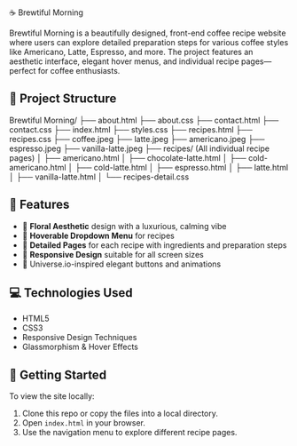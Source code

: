 ☕ Brewtiful Morning

Brewtiful Morning is a beautifully designed, front-end coffee recipe website where users can explore detailed preparation steps for various coffee styles like Americano, Latte, Espresso, and more. The project features an aesthetic interface, elegant hover menus, and individual recipe pages—perfect for coffee enthusiasts.

## 📁 Project Structure

Brewtiful Morning/
├── about.html
├── about.css
├── contact.html
├── contact.css
├── index.html
├── styles.css
├── recipes.html
├── recipes.css
├── coffee.jpeg
├── latte.jpeg
├── americano.jpeg 
├── espresso.jpeg
├── vanilla-latte.jpeg
├── recipes/ (All individual recipe pages)
│ ├── americano.html
│ ├── chocolate-latte.html
│ ├── cold-americano.html
│ ├── cold-latte.html
│ ├── espresso.html
│ ├── latte.html
│ ├── vanilla-latte.html
│ └── recipes-detail.css

## 🎯 Features

- 🌸 **Floral Aesthetic** design with a luxurious, calming vibe
- 🍵 **Hoverable Dropdown Menu** for recipes
- 📝 **Detailed Pages** for each recipe with ingredients and preparation steps
- 📱 **Responsive Design** suitable for all screen sizes
- 🎨 Universe.io-inspired elegant buttons and animations

## 💻 Technologies Used

- HTML5
- CSS3
- Responsive Design Techniques
- Glassmorphism & Hover Effects

## 🚀 Getting Started

To view the site locally:

1. Clone this repo or copy the files into a local directory.
2. Open `index.html` in your browser.
3. Use the navigation menu to explore different recipe pages.
